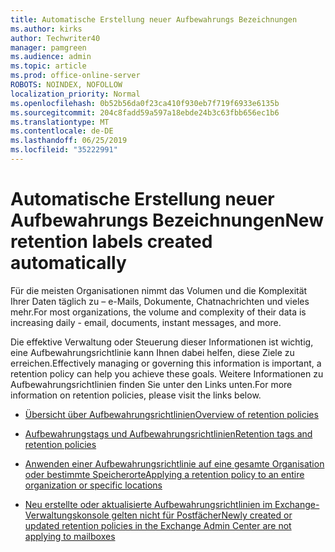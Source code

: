 ```yaml
---
title: Automatische Erstellung neuer Aufbewahrungs Bezeichnungen
ms.author: kirks
author: Techwriter40
manager: pamgreen
ms.audience: admin
ms.topic: article
ms.prod: office-online-server
ROBOTS: NOINDEX, NOFOLLOW
localization_priority: Normal
ms.openlocfilehash: 0b52b56da0f23ca410f930eb7f719f6933e6135b
ms.sourcegitcommit: 204c8fadd59a597a18ebde24b3c63fbb656ec1b6
ms.translationtype: MT
ms.contentlocale: de-DE
ms.lasthandoff: 06/25/2019
ms.locfileid: "35222991"
---
```

# <a name="new-retention-labels-created-automatically"></a><span data-ttu-id="61541-102">Automatische Erstellung neuer Aufbewahrungs Bezeichnungen</span><span class="sxs-lookup"><span data-stu-id="61541-102">New retention labels created automatically</span></span>

<span data-ttu-id="61541-103">Für die meisten Organisationen nimmt das Volumen und die Komplexität Ihrer Daten täglich zu – e-Mails, Dokumente, Chatnachrichten und vieles mehr.</span><span class="sxs-lookup"><span data-stu-id="61541-103">For most organizations, the volume and complexity of their data is increasing daily - email, documents, instant messages, and more.</span></span>

<span data-ttu-id="61541-104">Die effektive Verwaltung oder Steuerung dieser Informationen ist wichtig, eine Aufbewahrungsrichtlinie kann Ihnen dabei helfen, diese Ziele zu erreichen.</span><span class="sxs-lookup"><span data-stu-id="61541-104">Effectively managing or governing this information is important, a retention policy can help you achieve these goals.</span></span> <span data-ttu-id="61541-105">Weitere Informationen zu Aufbewahrungsrichtlinien finden Sie unter den Links unten.</span><span class="sxs-lookup"><span data-stu-id="61541-105">For more information on retention policies, please visit the links below.</span></span>

- [<span data-ttu-id="61541-106">Übersicht über Aufbewahrungsrichtlinien</span><span class="sxs-lookup"><span data-stu-id="61541-106">Overview of retention policies</span></span>](https://docs.microsoft.com/office365/securitycompliance/retention-policies)

- [<span data-ttu-id="61541-107">Aufbewahrungstags und Aufbewahrungsrichtlinien</span><span class="sxs-lookup"><span data-stu-id="61541-107">Retention tags and retention policies</span></span>](https://docs.microsoft.com/exchange/security-and-compliance/messaging-records-management/retention-tags-and-policies)

- [<span data-ttu-id="61541-108">Anwenden einer Aufbewahrungsrichtlinie auf eine gesamte Organisation oder bestimmte Speicherorte</span><span class="sxs-lookup"><span data-stu-id="61541-108">Applying a retention policy to an entire organization or specific locations</span></span>](https://docs.microsoft.com/office365/securitycompliance/retention-policies#applying-a-retention-policy-to-an-entire-organization-or-specific-locations)

- [<span data-ttu-id="61541-109">Neu erstellte oder aktualisierte Aufbewahrungsrichtlinien im Exchange-Verwaltungskonsole gelten nicht für Postfächer</span><span class="sxs-lookup"><span data-stu-id="61541-109">Newly created or updated retention policies in the Exchange Admin Center are not applying to mailboxes</span></span>](https://docs.microsoft.com/alchemyinsights/retention-policies-in-exchange-admin-center-not-working)

